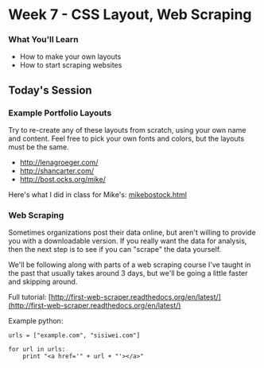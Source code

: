 # Week 7 - CSS Layout, Web Scraping

### What You'll Learn
* How to make your own layouts
* How to start scraping websites

## Today's Session

### Example Portfolio Layouts
Try to re-create any of these layouts from scratch, using your own name and content. Feel free to pick your own fonts and colors, but the layouts must be the same.

- http://lenagroeger.com/
- http://shancarter.com/
- http://bost.ocks.org/mike/

Here's what I did in class for Mike's: [mikebostock.html](mikebostock.html)

### Web Scraping
Sometimes organizations post their data online, but aren't willing to provide you with a downloadable version. If you really want the data for analysis, then the next step is to see if you can "scrape" the data yourself.

We'll be following along with parts of a web scraping course I've taught in the past that usually takes around 3 days, but we'll be going a little faster and skipping around.

Full tutorial: [http://first-web-scraper.readthedocs.org/en/latest/](http://first-web-scraper.readthedocs.org/en/latest/)

Example python:
```
urls = ["example.com", "sisiwei.com"]

for url in urls:
    print "<a href='" + url + "'></a>"
```